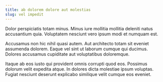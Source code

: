 ```yaml
---
title: ab dolorem dolore aut molestias
slug: vel impedit
---
```


Dolor perspiciatis totam minus. Minus iure mollitia mollitia deleniti natus accusantium quia. Voluptatem nesciunt vero ipsum modi et numquam est.

Accusamus non hic nihil quasi autem. Aut architecto totam sit eveniet assumenda dolorem. Eaque vel sint ut laborum cumque qui ducimus. Dolores accusamus cupiditate aut voluptatibus doloremque.

Itaque ab eos iusto qui provident omnis corrupti quod eos. Possimus dolorum velit expedita atque. In dolores dicta molestiae ipsum voluptas. Fugiat nesciunt deserunt explicabo similique velit cumque eos eveniet.
